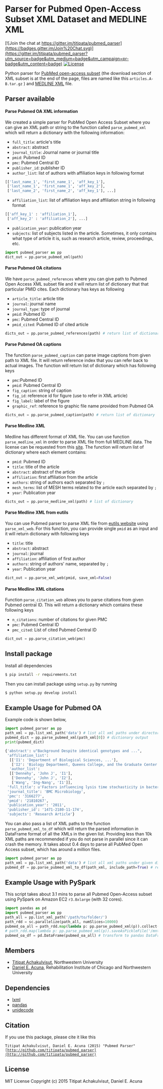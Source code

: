 # Parser for Pubmed Open-Access Subset XML Dataset and MEDLINE XML

[![Join the chat at https://gitter.im/titipata/pubmed_parser](https://badges.gitter.im/Join%20Chat.svg)](https://gitter.im/titipata/pubmed_parser?utm_source=badge&utm_medium=badge&utm_campaign=pr-badge&utm_content=badge)
[![License](https://img.shields.io/badge/license-MIT-blue.svg?style=flat)](https://github.com/titipata/pubmed_parser/blob/master/LICENSE)

Python parser for [PubMed open-access subset](http://www.ncbi.nlm.nih.gov/pmc/tools/ftp/)
(the download section of XML subset is at the end of the page, files are named like this
  `articles.A-B.tar.gz` ) and [MEDLINE XML](https://www.nlm.nih.gov/bsd/licensee/)
  file.


## Parser available

#### Parse Pubmed OA XML information

We created a simple parser for PubMed Open Access Subset where you can give
an XML path or string to the function called `parse_pubmed_xml` which will return
a dictionary with the following information:

 - `full_title`: article's title
 - `abstract`: abstract
 - `journal_title`: Journal name or journal title
 - `pmid`: Pubmed ID
 - `pmc`: Pubmed Central ID
 - `publisher_id`: publisher ID
 - `author_list`: list of authors with affiliation keys in following format

 ```python
 [['last_name_1', 'first_name_1', 'aff_key_1'],
  ['last_name_1', 'first_name_1', 'aff_key_2'],
  ['last_name_2', 'first_name_2', 'aff_key_1'], ...]
 ```
 - `affiliation_list`: list of affiliation keys and affiliation string in following format
 ```python
 [['aff_key_1' : 'affiliation_1'],
  ['aff_key_2' : 'affiliation_2'], ...]
 ```

 - `publication_year`: publication year
 - `subjects`: list of subjects listed in the article. Sometimes, it only contains what type of article it is, such as research article, review, proceedings, etc.

```python
import pubmed_parser as pp
dict_out = pp.parse_pubmed_xml(path)
```

#### Parse Pubmed OA citations

We have `parse_pubmed_references` where you can give path to Pubmed Open Access XML
subset file and it will return list of dictionary that that particular PMID cites.
Each dictionary has keys as following

- `article_title`: article title
- `journal`: journal name
- `journal_type`: type of journal
- `pmid`: Pubmed ID
- `pmc`: Pubmed Central ID
- `pmid_cited`: Pubmed ID of cited article

```python
dicts_out = pp.parse_pubmed_references(path) # return list of dictionary
```

#### Parse Pubmed OA captions

The function `parse_pubmed_caption` can parse image captions from given path
to XML file. It will return reference index that you can refer back to actual
images. The function will return list of dictionary which has following keys

- `pmc`:Pubmed ID
- `pmid`: Pubmed Central ID
- `fig_caption`: string of caption
- `fig_id`: reference id for figure (use to refer in XML article)
- `fig_label`: label of the figure
- `graphic_ref`: reference to graphic file name provided from Pubmed OA

```python
dicts_out = pp.parse_pubmed_caption(path) # return list of dictionary
```

#### Parse Medline XML

Medline has different format of XML file. You can use function `parse_medline_xml`
in order to parse XML file from full MEDLINE data. The license can be requested from this  [site](https://www.nlm.nih.gov/bsd/licensee/). The function will
return list of dictionary where each element contains:

- `pmid`: Pubmed ID
- `title`: title of the article
- `abstract`: abstract of the article
- `affiliation`: first affiliation from the article
- `authors`: string of authors each separated by `;`
- `mesh_terms`: list of MESH terms related to the article each separated by `;`
- `year`: Publication year

```python
dicts_out = pp.parse_medline_xml(path) # list of dictionary
```

#### Parse Medline XML from eutils

You can use Pubmed parser to parse XML file from [eutils website](http://www.ncbi.nlm.nih.gov/books/NBK25501/)
using `parse_xml_web`. For this function, you can provide single `pmid` as an input and
it will return dictionary with following keys

- `title`: title
- `abstract`: abstract
- `journal`: journal
- `affiliation`: affiliation of first author
- `authors`: string of authors' name, separated by `;`
- `year`: Publication year

```python
dict_out = pp.parse_xml_web(pmid, save_xml=False)
```

#### Parse Medline XML citations

Function `parse_citation_web` allows you to parse citations from given Pubmed
central ID. This will return a dictionary which contains these following keys

- `n_citations`: number of citations for given PMC
- `pmc`: Pubmed Central ID
- `pmc_cited`: List of cited Pubmed Central ID

```python
dict_out = pp.parse_citation_web(pmc)
```


## Install package

Install all dependencies

```bash
$ pip install -r requirements.txt
```

Then you can install package using `setup.py` by running

```bash
$ python setup.py develop install
```


## Example Usage for Pubmed OA

Example code is shown below,

```python
import pubmed_parser as pp
path_xml = pp.list_xml_path('data') # list all xml paths under directory
pubmed_dict = pp.parse_pubmed_xml(path_xml[0]) # dictionary output
print(pubmed_dict)

{'abstract': u"Background Despite identical genotypes and ...",
 'affiliation_list':
  [['I1': 'Department of Biological Sciences, ...'],
   ['I2': 'Biology Department, Queens College, and the Graduate Center ...']],
  'author_list':
  [['Dennehy', 'John J', 'I1'],
   ['Dennehy', 'John J', 'I2'],
   ['Wang', 'Ing-Nang', 'I1']],
 'full_title': u'Factors influencing lysis time stochasticity in bacteriophage \u03bb',
 'journal_title': 'BMC Microbiology',
 'pmc': '3166277',
 'pmid': '21810267',
 'publication_year': '2011',
 'publisher_id': '1471-2180-11-174',
 'subjects': 'Research Article'}
```

You can also pass a list of XML paths to the function `parse_pubmed_xml_to_df` which will return the parsed information in DataFrame format of all the XMLs in the given list. Providing less than 10k XML paths are recommended if you do not parse in parallel since it can crash the memory. It takes about 0.4 days to parse all PubMed Open Access subset, which has around a million files.

```python
import pubmed_parser as pp
path_xml = pp.list_xml_path('data') # list all xml paths under given directory
pubmed_df = pp.parse_pubmed_xml_to_df(path_xml, include_path=True) # return DataFrame
```


## Example Usage with PySpark

This script takes about 3.1 mins to parse all Pubmed Open-Access subset using PySpark on Amazon EC2 `r3.8xlarge` (with 32 cores).

```python
import pandas as pd
import pubmed_parser as pp
path_all = pp.list_xml_path('/path/to/folder/')
path_rdd = sc.parallelize(path_all, numSlices=10000)
pubmed_oa_all = path_rdd.map(lambda p: pp.parse_pubmed_xml(p)).collect() # load to memory
# path_rdd.map(lambda p: pp.parse_pubmed_xml(p)).saveAsPickleFile('/mnt/daniel/pubmed_oa.pickle') # or to save to pickle
pubmed_oa_df = pd.DataFrame(pubmed_oa_all) # transform to pandas DataFrame
```


## Members

- [Titipat Achakulvisut](http://titipata.github.io), Northwestern University
- [Daniel E. Acuna](http://scienceofscience.org/about), Rehabilitation Institute of Chicago and Northwestern University


## Dependencies

- [lxml](http://lxml.de/)
- [pandas](https://github.com/pydata/pandas)
- [unidecode](https://pypi.python.org/pypi/Unidecode)


## Citation

If you use this package, please cite it like this

<code>Titipat Achakulvisut, Daniel E. Acuna (2015) "Pubmed Parser" [http://github.com/titipata/pubmed_parser](http://github.com/titipata/pubmed_parser)</code>

## License

MIT License Copyright (c) 2015 Titipat Achakulvisut, Daniel E. Acuna
